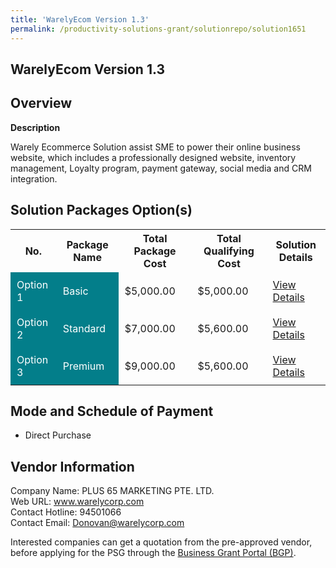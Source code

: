 ```yaml
---
title: 'WarelyEcom Version 1.3'
permalink: /productivity-solutions-grant/solutionrepo/solution1651
---
```


## WarelyEcom Version 1.3

## Overview

**Description**

Warely Ecommerce Solution assist SME to power their online business website, which includes a professionally designed website, inventory management, Loyalty program, payment gateway, social media and CRM integration.

## Solution Packages Option(s)

<table>
<tr>
<th><b>No.</b></th>
<th><b>Package Name</b></th>
<th><b>Total Package Cost</b></th>
<th><b>Total Qualifying Cost</b></th>
<th><b>Solution Details</b></th>
</tr>
<tr>
<td style='padding: 10px; background-color: #037E8A; color: #FFFFFF;'>Option 1</td>
<td style='padding: 10px; background-color: #037E8A; color: #FFFFFF;'>Basic</td>
<td style='padding: 10px;'>$5,000.00</td>
<td style='padding: 10px;'>$5,000.00</td>
<td style='padding: 10px;'><a href='/images/psg/PLUS_65_WarelyEcom_Desensitised_Annex_3_Part1.pdf' target='_blank'>View Details</a></td>
</tr>
<tr>
<td style='padding: 10px; background-color: #037E8A; color: #FFFFFF;'>Option 2</td>
<td style='padding: 10px; background-color: #037E8A; color: #FFFFFF;'>Standard</td>
<td style='padding: 10px;'>$7,000.00</td>
<td style='padding: 10px;'>$5,600.00</td>
<td style='padding: 10px;'><a href='/images/psg/PLUS_65_WarelyEcom_Desensitised_Annex_3_Part2.pdf' target='_blank'>View Details</a></td>
</tr>
<tr>
<td style='padding: 10px; background-color: #037E8A; color: #FFFFFF;'>Option 3</td>
<td style='padding: 10px; background-color: #037E8A; color: #FFFFFF;'>Premium</td>
<td style='padding: 10px;'>$9,000.00</td>
<td style='padding: 10px;'>$5,600.00</td>
<td style='padding: 10px;'><a href='/images/psg/PLUS_65_WarelyEcom_Desensitised_Annex_3_Part3.pdf' target='_blank'>View Details</a></td>
</tr>
</table>

## Mode and Schedule of Payment

 - Direct Purchase

## Vendor Information

 Company Name: PLUS 65 MARKETING PTE. LTD.<br>Web URL: www.warelycorp.com <br>Contact Hotline: 94501066 <br>Contact Email: Donovan@warelycorp.com <br>

Interested companies can get a quotation from the pre-approved vendor, before applying for the PSG through the <a href='https://www.businessgrants.gov.sg/' target='_blank' rel='noopener'>Business Grant Portal (BGP)</a>.

<script src="/jquery/resize-tables.js"></script>
